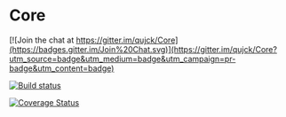 # Core

[![Join the chat at https://gitter.im/qujck/Core](https://badges.gitter.im/Join%20Chat.svg)](https://gitter.im/qujck/Core?utm_source=badge&utm_medium=badge&utm_campaign=pr-badge&utm_content=badge)

[![Build status](https://ci.appveyor.com/api/projects/status/n7g9ijd9g45abani?svg=true)](https://ci.appveyor.com/project/qujck/core)

[![Coverage Status](https://coveralls.io/repos/qujck/Core/badge.svg?branch=master&service=github)](https://coveralls.io/github/qujck/Core?branch=master)